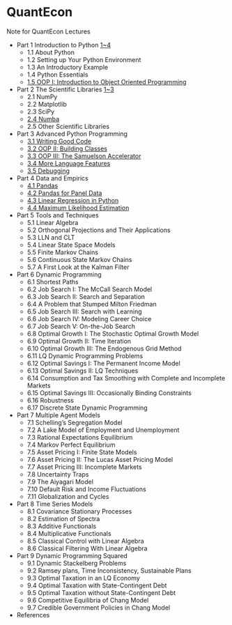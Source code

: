 # QuantEcon
Note for QuantEcon Lectures
- Part 1 Introduction to Python [1~4](http://nbviewer.jupyter.org/github/gurusmile/QuantEcon/blob/master/Part%201_%20Introduction%20to%20Python%201~4.ipynb)
   - 1.1 About Python
   - 1.2 Setting up Your Python Environment
   - 1.3 An Introductory Example
   - 1.4 Python Essentials
   - [1.5 OOP I: Introduction to Object Oriented Programming](http://nbviewer.jupyter.org/github/gurusmile/QuantEcon/blob/master/1.5%20OOP%20I%20Introduction%20to%20Object%20Oriented%20Programming.ipynb)
- Part 2 The Scientific Libraries [1~3](http://nbviewer.jupyter.org/github/gurusmile/QuantEcon/blob/master/Part%202_%20The%20Scientific%20Libraries%201%7E3.ipynb)
   - 2.1 NumPy
   - 2.2 Matplotlib
   - 2.3 SciPy
   - [2.4 Numba](http://nbviewer.jupyter.org/github/gurusmile/QuantEcon/blob/master/2.4%20Numba.ipynb)
   - 2.5 Other Scientific Libraries
- Part 3 Advanced Python Programming
   - [3.1 Writing Good Code](http://nbviewer.jupyter.org/github/gurusmile/QuantEcon/blob/master/3.1%20Writing%20good%20code.ipynb)
   - [3.2 OOP II: Building Classes](http://nbviewer.jupyter.org/github/gurusmile/QuantEcon/blob/master/3.2%20OOP%20II%20Building%20Classes.ipynb)
   - [3.3 OOP III: The Samuelson Accelerator](http://nbviewer.jupyter.org/github/gurusmile/QuantEcon/blob/master/3.3%20OOP%20III%20The%20Samuelson%20Accelerator.ipynb)
   - [3.4 More Language Features](http://nbviewer.jupyter.org/github/gurusmile/QuantEcon/blob/master/3.4%20More%20Language%20Features.ipynb)
   - [3.5 Debugging](http://nbviewer.jupyter.org/github/gurusmile/QuantEcon/blob/master/3.5%20Debugging.ipynb)
- Part 4 Data and Empirics
   - [4.1 Pandas](http://nbviewer.jupyter.org/github/gurusmile/QuantEcon/blob/master/4.1%20Pandas.ipynb)
   - [4.2 Pandas for Panel Data](http://nbviewer.jupyter.org/github/gurusmile/QuantEcon/blob/master/4.2%20Pandas%20for%20Panel%20Data%20.ipynb)
   - [4.3 Linear Regression in Python](http://nbviewer.jupyter.org/github/gurusmile/QuantEcon/blob/master/4.3%20Linear%20Regression%20in%20Python.ipynb)
   - [4.4 Maximum Likelihood Estimation](http://nbviewer.jupyter.org/github/gurusmile/QuantEcon/blob/master/4.4%20Maximum%20Likelihood%20Estimation.ipynb)
- Part 5 Tools and Techniques
   - 5.1 Linear Algebra
   - 5.2 Orthogonal Projections and Their Applications
   - 5.3 LLN and CLT
   - 5.4 Linear State Space Models
   - 5.5 Finite Markov Chains
   - 5.6 Continuous State Markov Chains
   - 5.7 A First Look at the Kalman Filter
- Part 6 Dynamic Programming
   - 6.1 Shortest Paths
   - 6.2 Job Search I: The McCall Search Model
   - 6.3 Job Search II: Search and Separation
   - 6.4 A Problem that Stumped Milton Friedman
   - 6.5 Job Search III: Search with Learning
   - 6.6 Job Search IV: Modeling Career Choice
   - 6.7 Job Search V: On-the-Job Search
   - 6.8 Optimal Growth I: The Stochastic Optimal Growth Model
   - 6.9 Optimal Growth II: Time Iteration
   - 6.10 Optimal Growth III: The Endogenous Grid Method
   - 6.11 LQ Dynamic Programming Problems
   - 6.12 Optimal Savings I: The Permanent Income Model
   - 6.13 Optimal Savings II: LQ Techniques
   - 6.14 Consumption and Tax Smoothing with Complete and Incomplete Markets
   - 6.15 Optimal Savings III: Occasionally Binding Constraints
   - 6.16 Robustness
   - 6.17 Discrete State Dynamic Programming
- Part 7 Multiple Agent Models
   - 7.1 Schelling’s Segregation Model
   - 7.2 A Lake Model of Employment and Unemployment
   - 7.3 Rational Expectations Equilibrium
   - 7.4 Markov Perfect Equilibrium
   - 7.5 Asset Pricing I: Finite State Models
   - 7.6 Asset Pricing II: The Lucas Asset Pricing Model
   - 7.7 Asset Pricing III: Incomplete Markets
   - 7.8 Uncertainty Traps
   - 7.9 The Aiyagari Model
   - 7.10 Default Risk and Income Fluctuations
   - 7.11 Globalization and Cycles
- Part 8 Time Series Models
   - 8.1 Covariance Stationary Processes
   - 8.2 Estimation of Spectra
   - 8.3 Additive Functionals
   - 8.4 Multiplicative Functionals
   - 8.5 Classical Control with Linear Algebra
   - 8.6 Classical Filtering With Linear Algebra
- Part 9 Dynamic Programming Squared
   - 9.1 Dynamic Stackelberg Problems
   - 9.2 Ramsey plans, Time Inconsistency, Sustainable Plans
   - 9.3 Optimal Taxation in an LQ Economy
   - 9.4 Optimal Taxation with State-Contingent Debt
   - 9.5 Optimal Taxation without State-Contingent Debt
   - 9.6 Competitive Equilibria of Chang Model
   - 9.7 Credible Government Policies in Chang Model
- References
